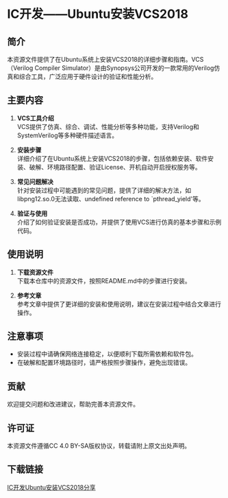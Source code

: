 # IC开发——Ubuntu安装VCS2018

## 简介
本资源文件提供了在Ubuntu系统上安装VCS2018的详细步骤和指南。VCS（Verilog Compiler Simulator）是由Synopsys公司开发的一款常用的Verilog仿真和综合工具，广泛应用于硬件设计的验证和性能分析。

## 主要内容
1. **VCS工具介绍**  
   VCS提供了仿真、综合、调试、性能分析等多种功能，支持Verilog和SystemVerilog等多种硬件描述语言。

2. **安装步骤**  
   详细介绍了在Ubuntu系统上安装VCS2018的步骤，包括依赖安装、软件安装、破解、环境路径配置、验证License、开机自动开启授权服务等。

3. **常见问题解决**  
   针对安装过程中可能遇到的常见问题，提供了详细的解决方法，如libpng12.so.0无法读取、undefined reference to `pthread_yield'等。

4. **验证与使用**  
   介绍了如何验证安装是否成功，并提供了使用VCS进行仿真的基本步骤和示例代码。

## 使用说明
1. **下载资源文件**  
   下载本仓库中的资源文件，按照README.md中的步骤进行安装。

2. **参考文章**  
   参考文章中提供了更详细的安装和使用说明，建议在安装过程中结合文章进行操作。

## 注意事项
- 安装过程中请确保网络连接稳定，以便顺利下载所需依赖和软件包。
- 在破解和配置环境路径时，请严格按照步骤操作，避免出现错误。

## 贡献
欢迎提交问题和改进建议，帮助完善本资源文件。

## 许可证
本资源文件遵循CC 4.0 BY-SA版权协议，转载请附上原文出处声明。

## 下载链接

[IC开发Ubuntu安装VCS2018分享](https://pan.quark.cn/s/8fae6b0330a8)